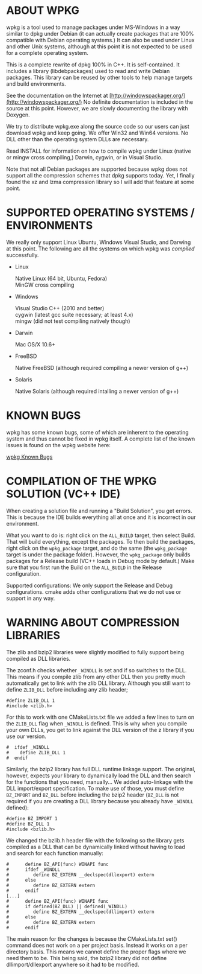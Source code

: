 ABOUT WPKG
==========

wpkg is a tool used to manage packages under MS-Windows in a way
similar to dpkg under Debian (it can actually create packages that
are 100% compatible with Debian operating systems.) It can also be
used under Linux and other Unix systems, although at this point it
is not expected to be used for a complete operating system.

This is a complete rewrite of dpkg 100% in C++. It is self-contained.
It includes a library (libdebpackages) used to read and write Debian
packages. This library can be reused by other tools to help manage
targets and build environments.

See the documentation on the Internet at
[http://windowspackager.org/](http://windowspackager.org/)
No definite documentation is included in the source at this point.
However, we are slowly documenting the library with Doxygen.

We try to distribute wpkg.exe along the source code so our users can
just download wpkg and keep going. We offer Win32 and Win64 versions.
No DLL other than the operating system DLLs are necessary.

Read INSTALL for information on how to compile wpkg under Linux
(native or mingw cross compiling,) Darwin, cygwin, or in Visual
Studio.

Note that not all Debian packages are supported because wpkg does
not support all the compression schemes that dpkg supports today.
Yet, I finally found the xz and lzma compression library so I will
add that feature at some point.


SUPPORTED OPERATING SYSTEMS / ENVIRONMENTS
==========================================

We really only support Linux Ubuntu, Windows Visual Studio, and Darwing
at this point. The following are all the systems on which wpkg was *compiled*
successfully.

* Linux

  Native Linux (64 bit, Ubuntu, Fedora)  
  MinGW cross compiling

* Windows

  Visual Studio C++ (2010 and better)  
  cygwin (latest gcc suite necessary; at least 4.x)  
  mingw (did not test compiling natively though)

* Darwin

  Mac OS/X 10.6+

* FreeBSD

  Native FreeBSD (although required compiling a newer version of g++)

* Solaris

  Native Solaris (although required intalling a newer version of g++)


KNOWN BUGS
==========

wpkg has some known bugs, some of which are inherent to the operating system
and thus cannot be fixed in wpkg itself. A complete list of the known issues
is found on the wpkg website here:

   [wpkg Known Bugs](http://windowspackager.org/documentation/wpkg/wpkg-known-bugs)


COMPILATION OF THE WPKG SOLUTION (VC++ IDE)
===========================================

When creating a solution file and running a "Build Solution", you get errors.
This is because the IDE builds everything all at once and it is incorrect in
our environment.

What you want to do is: right click on the `ALL_BUILD` target, then select
Build. That will build everything, except the packages. To then build the
packages, right click on the `wpkg_package` target, and do the same (the
`wpkg_package` target is under the package folder). However, the `wpkg_package`
only builds packages for a Release build (VC++ loads in Debug mode by
default.) Make sure that you first run the Build on the `ALL_BUILD` in the
Release configuration.

Supported configurations: We only support the Release and Debug
configurations. cmake adds other configurations that we do not use or
support in any way.


WARNING ABOUT COMPRESSION LIBRARIES
===================================

The zlib and bzip2 libraries were slightly modified to fully support
being compiled as DLL libraries.

The zconf.h checks whether `_WINDLL` is set and if so switches to the
DLL. This means if you compile zlib from any other DLL then you
pretty much automatically get to link with the zlib DLL library.
Although you still want to define `ZLIB_DLL` before including any
zlib header;

    #define ZLIB_DLL 1
    #include <zlib.h>

For this to work with one CMakeLists.txt file we added a few lines
to turn on the `ZLIB_DLL` flag when `_WINDLL` is defined. This is why
when you compile your own DLLs, you get to link against the DLL
version of the z library if you use our version.

    #  ifdef _WINDLL
    #    define ZLIB_DLL 1
    #  endif

Similarly, the bzip2 library has full DLL runtime linkage support.
The original, however, expects your library to dynamically load the
DLL and then search for the functions that you need, manually...
We added auto-linkage with the DLL import/export specification.
To make use of those, you must define `BZ_IMPORT` and `BZ_DLL` before
including the bzip2 header (`BZ_DLL` is not required if you are
creating a DLL library because you already have `_WINDLL` defined):

    #define BZ_IMPORT 1
    #define BZ_DLL 1
    #include <bzlib.h>

We changed the bzlib.h header file with the following so the library
gets compiled as a DLL that can be dynamically linked without having
to load and search for each function manually:

    #      define BZ_API(func) WINAPI func
    #      ifdef _WINDLL
    #         define BZ_EXTERN __declspec(dllexport) extern
    #      else
    #         define BZ_EXTERN extern
    #      endif
    [...]
    #      define BZ_API(func) WINAPI func
    #      if defined(BZ_DLL) || defined(_WINDLL)
    #         define BZ_EXTERN __declspec(dllimport) extern
    #      else
    #         define BZ_EXTERN extern
    #      endif

The main reason for the changes is because the CMakeLists.txt set()
command does not work on a per project basis. Instead it works on
a per directory basis. This means we cannot define the proper flags
where we need them to be. This being said, the bzip2 library did not
define dllimport/dllexport anywhere so it had to be modified.
